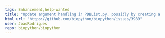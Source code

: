 ```yaml
---
tags: Enhancement,help-wanted
title: "Update argument handling in PDBList.py, possibly by creating a new module."
html_url: "https://github.com/biopython/biopython/issues/3989"
user: JoaoRodrigues
repo: biopython/biopython
---
```


